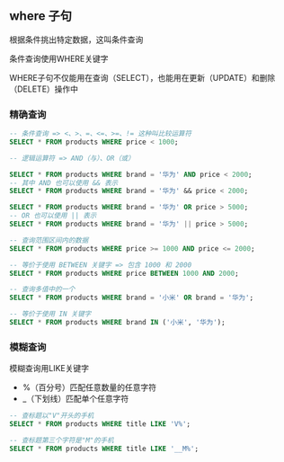 ## where 子句

根据条件挑出特定数据，这叫条件查询

条件查询使用WHERE关键字

WHERE子句不仅能用在查询（SELECT），也能用在更新（UPDATE）和删除（DELETE）操作中



### 精确查询

```sql
-- 条件查询 => <、>、=、<=、>=、!= 这种叫比较运算符
SELECT * FROM products WHERE price < 1000;
```

```sql
-- 逻辑运算符 => AND（与）、OR（或）

SELECT * FROM products WHERE brand = '华为' AND price < 2000;
-- 其中 AND 也可以使用 && 表示
SELECT * FROM products WHERE brand = '华为' && price < 2000;

SELECT * FROM products WHERE brand = '华为' OR price > 5000;
-- OR 也可以使用 || 表示
SELECT * FROM products WHERE brand = '华为' || price > 5000;
```

```sql
-- 查询范围区间内的数据
SELECT * FROM products WHERE price >= 1000 AND price <= 2000;

-- 等价于使用 BETWEEN 关键字 => 包含 1000 和 2000
SELECT * FROM products WHERE price BETWEEN 1000 AND 2000;
```

```sql
-- 查询多值中的一个
SELECT * FROM products WHERE brand = '小米' OR brand = '华为';

-- 等价于使用 IN 关键字
SELECT * FROM products WHERE brand IN ('小米', '华为');
```



### 模糊查询

模糊查询用LIKE关键字

+ %（百分号）匹配任意数量的任意字符
+ _（下划线）匹配单个任意字符

```sql
-- 查标题以"V"开头的手机
SELECT * FROM products WHERE title LIKE 'V%';

-- 查标题第三个字符是"M"的手机
SELECT * FROM products WHERE title LIKE '__M%';
```